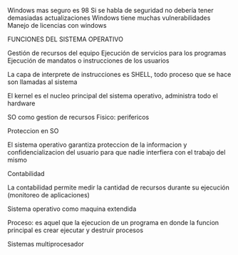 
Windows mas seguro es 98
Si se habla de seguridad no debería tener demasiadas actualizaciones
Windows tiene muchas vulnerabilidades
Manejo de licencias con windows

FUNCIONES DEL SISTEMA OPERATIVO

Gestión de recursos del equipo
Ejecución de servicios para los programas
Ejecución de mandatos o instrucciones de los usuarios

La capa de interprete de instrucciones es SHELL, todo proceso que se hace son llamadas al sistema

El kernel es el nucleo principal del sistema operativo, administra todo el hardware

SO como gestion de recursos
	Fisico: perifericos

Proteccion en SO

El sistema operativo garantiza proteccion de la informacion y confidencializacion del usuario para que nadie interfiera con el trabajo del mismo

Contabilidad

La contabilidad permite medir la cantidad de recursos durante su ejecución (monitoreo de aplicaciones)


Sistema operativo como maquina extendida

Proceso: es aquel que la ejecucion de un programa en donde la funcion principal es crear ejecutar y destruir procesos

Sistemas multiprocesador